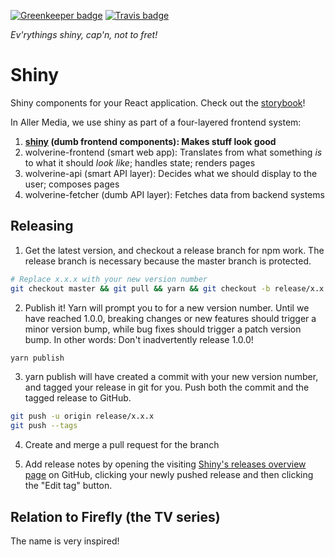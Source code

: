 [![Greenkeeper badge](https://badges.greenkeeper.io/dbmedialab/shiny.svg)](https://greenkeeper.io/)
[![Travis badge](https://api.travis-ci.org/dbmedialab/shiny.svg?branch=master)](https://travis-ci.org/dbmedialab/shiny)

_Ev'rythings shiny, cap'n, not to fret!_
# Shiny

Shiny components for your React application. Check out the [storybook](https://dbmedialab.github.com/shiny/)!

In Aller Media, we use shiny as part of a four-layered frontend system:
  1. **[shiny](https://github.com/dbmedialab/shiny) (dumb frontend components): Makes stuff look good**
  1. wolverine-frontend (smart web app): Translates from what something *is* to what it should *look like*; handles state; renders pages
  1. wolverine-api (smart API layer): Decides what we should display to the user; composes pages
  1. wolverine-fetcher (dumb API layer): Fetches data from backend systems

## Releasing
1. Get the latest version, and checkout a release branch for npm work. The release branch is necessary because the master branch is protected.
```sh
# Replace x.x.x with your new version number
git checkout master && git pull && yarn && git checkout -b release/x.x.x
```
2. Publish it! Yarn will prompt you to for a new version number. Until we have reached 1.0.0, breaking changes or new features should trigger a minor version bump, while bug fixes should trigger a patch version bump. In other words: Don't inadvertently release 1.0.0!
```sh
yarn publish
```
3. yarn publish will have created a commit with your new version number, and tagged your release in git for you. Push both the commit and the tagged release to GitHub.
```sh
git push -u origin release/x.x.x
git push --tags
```

4. Create and merge a pull request for the branch

5. Add release notes by opening the visiting [Shiny's releases overview page](https://github.com/dbmedialab/shiny/releases)		 on GitHub, clicking your newly pushed release and then clicking the "Edit tag" button.

## Relation to Firefly (the TV series)
The name is very inspired!
